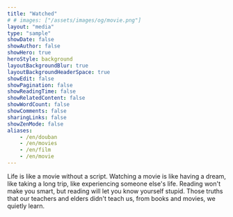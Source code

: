 ```yaml
---
title: "Watched"
# # images: ["/assets/images/og/movie.png"]
layout: "media"
type: "sample"
showDate: false
showAuthor: false
showHero: true
heroStyle: background
layoutBackgroundBlur: true
layoutBackgroundHeaderSpace: true
showEdit: false
showPagination: false
showReadingTime: false
showRelatedContent: false
showWordCount: false
showComments: false
sharingLinks: false
showZenMode: false
aliases:
    - /en/douban
    - /en/movies
    - /en/film
    - /en/movie
---
```


Life is like a movie without a script. Watching a movie is like having a dream, like taking a long trip, like experiencing someone else's life. Reading won't make you smart, but reading will let you know yourself stupid. Those truths that our teachers and elders didn't teach us, from books and movies, we quietly learn.
